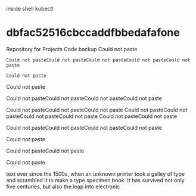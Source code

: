 inside shell kubectl

# dbfac52516cbccaddfbbedafafone

Repository for Projects Code backup
    Could not paste

    Could not pasteCould not pasteCould not pasteCould not pasteCould not paste

    Could not paste
Could not paste

Could not pasteCould not pasteCould not pasteCould not paste

Could not pasteCould not pasteCould not paste
Could not pasteCould not pasteCould not pasteCould not paste
Could not pasteCould not paste

Could not pasteCould not pasteCould not pasteCould not paste

Could not paste

Could not pasteCould not paste

Could not paste


text ever since the 1500s, when an unknown printer took a galley of type and scrambled it to make a type specimen book. It has survived not only five centuries, but also the leap into electronic
